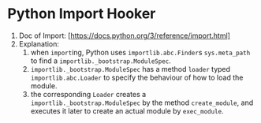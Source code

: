 # Python Import Hooker

1. Doc of Import: [https://docs.python.org/3/reference/import.html]
2. Explanation:
   1. when `import`ing, Python uses `importlib.abc.Finder`s `sys.meta_path` to find a
   `importlib._bootstrap.ModuleSpec`.
   2. `importlib._bootstrap.ModuleSpec` has a method `loader` typed  `importlib.abc.Loader` to
   specify the behaviour of how to load the module.
   3. the corresponding `Loader` creates a `importlib._bootstrap.ModuleSpec` by the method `create_module`,
   and executes it later to create an actual module by `exec_module`.  